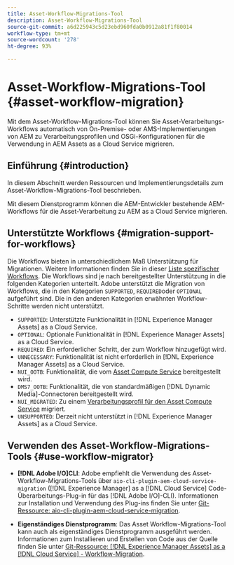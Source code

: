 ```yaml
---
title: Asset-Workflow-Migrations-Tool
description: Asset-Workflow-Migrations-Tool
source-git-commit: a6d225943c5d23ebd960fda0b0912a81f1f80014
workflow-type: tm+mt
source-wordcount: '278'
ht-degree: 93%

---
```


# Asset-Workflow-Migrations-Tool {#asset-workflow-migration}

Mit dem Asset-Workflow-Migrations-Tool können Sie Asset-Verarbeitungs-Workflows automatisch von On-Premise- oder AMS-Implementierungen von AEM zu Verarbeitungsprofilen und OSGi-Konfigurationen für die Verwendung in AEM Assets as a Cloud Service migrieren.

## Einführung {#introduction}

In diesem Abschnitt werden Ressourcen und Implementierungsdetails zum Asset-Workflow-Migrations-Tool beschrieben.

Mit diesem Dienstprogramm können die AEM-Entwickler bestehende AEM-Workflows für die Asset-Verarbeitung zu AEM as a Cloud Service migrieren.

## Unterstützte Workflows {#migration-support-for-workflows}

Die Workflows bieten in unterschiedlichem Maß Unterstützung für Migrationen. Weitere Informationen finden Sie in dieser [Liste spezifischer Workflows](https://github.com/adobe/aem-cloud-migration/blob/master/src/main/resources/workflowSteps.properties). Die Workflows sind je nach bereitgestellter Unterstützung in die folgenden Kategorien unterteilt. Adobe unterstützt die Migration von Workflows, die in den Kategorien `SUPPORTED`, `REQUIRED`oder `OPTIONAL` aufgeführt sind. Die in den anderen Kategorien erwähnten Workflow-Schritte werden nicht unterstützt.

* `SUPPORTED`: Unterstützte Funktionalität in [!DNL Experience Manager Assets] as a Cloud Service.
* `OPTIONAL`: Optionale Funktionalität in [!DNL Experience Manager Assets] as a Cloud Service.
* `REQUIRED`: Ein erforderlicher Schritt, der zum Workflow hinzugefügt wird.
* `UNNECESSARY`: Funktionalität ist nicht erforderlich in [!DNL Experience Manager Assets] as a Cloud Service.
* `NUI_OOTB`: Funktionalität, die vom [Asset Compute Service](/help/assets/asset-microservices-configure-and-use.md) bereitgestellt wird.
* `DMS7_OOTB`: Funktionalität, die von standardmäßigen [!DNL Dynamic Media]-Connectoren bereitgestellt wird.
* `NUI_MIGRATED`: Zu einem [Verarbeitungsprofil für den Asset Compute Service](/help/assets/asset-microservices-configure-and-use.md) migriert.
* `UNSUPPORTED`: Derzeit nicht unterstützt in [!DNL Experience Manager Assets] as a Cloud Service.

## Verwenden des Asset-Workflow-Migrations-Tools {#use-workflow-migrator}

* **[!DNL Adobe I/O]CLI**: Adobe empfiehlt die Verwendung des Asset-Workflow-Migrations-Tools über `aio-cli-plugin-aem-cloud-service-migration` ([!DNL Experience Manager] as a [!DNL Cloud Service] Code-Überarbeitungs-Plug-in für das [!DNL Adobe I/O]-CLI). Informationen zur Installation und Verwendung des Plug-ins finden Sie unter [Git-Ressource: aio-cli-plugin-aem-cloud-service-migration](https://github.com/adobe/aio-cli-plugin-aem-cloud-service-migration#introduction).

* **Eigenständiges Dienstprogramm**: Das Asset Workflow-Migrations-Tool kann auch als eigenständiges Dienstprogramm ausgeführt werden. Informationen zum Installieren und Erstellen von Code aus der Quelle finden Sie unter [Git-Ressource: [!DNL Experience Manager Assets] as a [!DNL Cloud Service] - Workflow-Migration](https://github.com/adobe/aem-cloud-migration).
